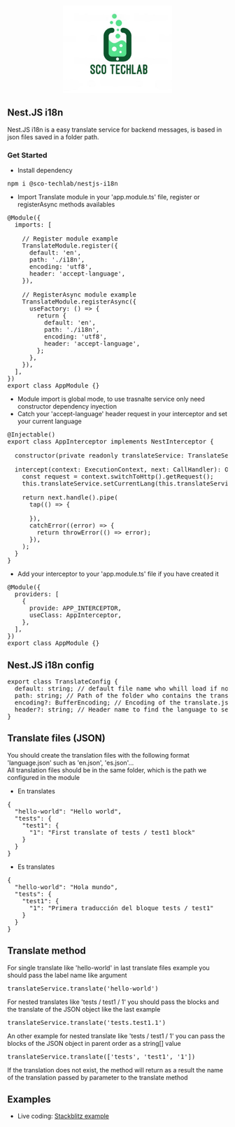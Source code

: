<p align="center">
  <img src="sco-techlab.png" alt="plot" width="250" />
</p>

## Nest.JS i18n
Nest.JS i18n is a easy translate service for backend messages, is based in json files saved in a folder path.

### Get Started
- Install dependency
<pre>
npm i @sco-techlab/nestjs-i18n
</pre>
- Import Translate module in your 'app.module.ts' file, register or registerAsync methods availables
<pre>
@Module({
  imports: [

    // Register module example
    TranslateModule.register({
      default: 'en',
      path: './i18n',
      encoding: 'utf8',
      header: 'accept-language',
    }),

    // RegisterAsync module example
    TranslateModule.registerAsync({
      useFactory: () => {
        return {
          default: 'en',
          path: './i18n',
          encoding: 'utf8',
          header: 'accept-language',
        };
      },
    }),
  ],
})
export class AppModule {}
</pre>
- Module import is global mode, to use trasnalte service only need constructor dependency inyection
- Catch your 'accept-language' header request in your interceptor and set your current language
<pre>
@Injectable()
export class AppInterceptor implements NestInterceptor {

  constructor(private readonly translateService: TranslateService) {}

  intercept(context: ExecutionContext, next: CallHandler): Observable&lt;any&gt; {
    const request = context.switchToHttp().getRequest();
    this.translateService.setCurrentLang(this.translateService.requestLanguage(request));
    
    return next.handle().pipe(
      tap(() => {
        
      }),
      catchError((error) => {
        return throwError(() => error);
      }),
    );
  }
}
</pre>
- Add your interceptor to your 'app.module.ts' file if you have created it
<pre>
@Module({
  providers: [
    {
      provide: APP_INTERCEPTOR,
      useClass: AppInterceptor,
    },
  ],
})
export class AppModule {}
</pre>


## Nest.JS i18n config
<pre>
export class TranslateConfig {
  default: string; // default file name who whill load if no accept-language header provided or accept-language header value not exists
  path: string; // Path of the folder who contains the translate.json files
  encoding?: BufferEncoding; // Encoding of the translate.json file by default value is 'utf8'
  header?: string; // Header name to find the language to set to the service in the interceptor by default value is 'accept-language'
}
</pre>


## Translate files (JSON)
You should create the translation files with the following format 'language.json' such as 'en.json', 'es.json'... <br>
All translation files should be in the same folder, which is the path we configured in the module<br>

- En translates
<pre>
{
  "hello-world": "Hello world",
  "tests": {
    "test1": {
      "1": "First translate of tests / test1 block"
    }
  }
}
</pre>
- Es translates
<pre>
{
  "hello-world": "Hola mundo",
  "tests": {
    "test1": {
      "1": "Primera traducción del bloque tests / test1"
    }
  }
}
</pre>

## Translate method
For single translate like 'hello-world' in last translate files example you should pass the label name like argument
<pre>
translateService.translate('hello-world')
</pre>

For nested translates like 'tests / test1 / 1' you should pass the blocks and the translate of the JSON object like the last example
<pre>
translateService.translate('tests.test1.1')
</pre>

An other example for nested translate like 'tests / test1 / 1' you can pass the blocks of the JSON object in parent order as a string[] value
<pre>
translateService.translate(['tests', 'test1', '1'])
</pre>

If the translation does not exist, the method will return as a result the name of the translation passed by parameter to the translate method

## Examples
- Live coding: [Stackblitz example](https://stackblitz.com/edit/sco-techlab-nestjs-i18n?file=src%2Fapp.interceptor.ts)
